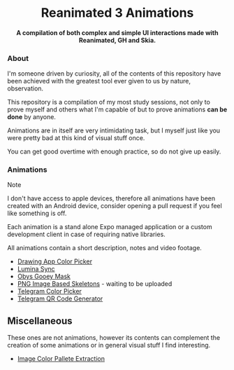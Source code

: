 <div>
  <h1 align="center">Reanimated 3 Animations</h1>
</div>

<div>
  <h4 align="center">A compilation of both complex and simple UI interactions made with Reanimated, GH and Skia.</h4>
</div>

### About
I'm someone driven by curiosity, all of the contents of this repository have been achieved with the greatest tool ever given to us by nature, observation.

This repository is a compilation of my most study sessions, not only to prove myself and others what I'm capable of but to prove animations **can be done** by anyone.

Animations are in itself are very intimidating task, but I myself just like you were pretty bad at this kind of visual stuff once.

You can get good overtime with enough practice, so do not give up easily.

### Animations
>[!Note]
> I don't have access to apple devices, therefore all animations have been created with an Android device, consider opening a pull request if you feel like something is off.

Each animation is a stand alone Expo managed application or a custom development client in case of requiring native libraries.

All animations contain a short description, notes and video footage.

- [Drawing App Color Picker](./Drawing%20App%20Color%20Picker/)
- [Lumina Sync](./Lumina%20Sync/)
- [Obys Gooey Mask](./Obys%20Gooey%20Mask/)
- [PNG Image Based Skeletons]() - waiting to be uploaded
- [Telegram Color Picker](./Telegram%20Color%20Picker/)
- [Telegram QR Code Generator](./Telegram%20QR%20Code%20Generator/)

## Miscellaneous
These ones are not animations, however its contents can complement the creation of some animations or in general visual stuff I find interesting.

- [Image Color Pallete Extraction](./Miscellaneous/Image%20Color%20Pallete%20Extraction/)
